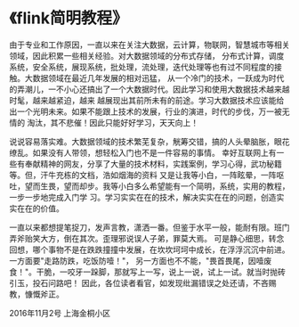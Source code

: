 # 《flink简明教程》
>
由于专业和工作原因，一直以来在关注大数据，云计算，物联网，智慧城市等相关领域，因此积累一些相关经验。对大数据领域的分布式存储，
分布式计算，调度系统，安全系统，展现系统，批处理，流处理，迭代处理等也有过不同程度的接触。大数据领域在最近几年发展的相对迅猛，
从一个冷门的技术，一跃成为时代的弄潮儿，一不小心还搞出了一个大数据时代。因此学习和使用大数据技术越来越时髦，越来越紧迫，越来
越展现出其前所未有的前途。学习大数据技术应该能给出一个光明未来。如果不能跟上技术的发展，行业的演进，时代的步伐，万一被无情的
淘汰，其不悲催！因此只能好好学习，天天向上！
>
说说容易落实难。大数据领域的技术繁芜复杂，觥筹交错，搞的人头晕脑胀，眼花缭乱。如果没有人带领，想轻松入门也不是一件容易的事情。
幸好互联网上有一些有奉献精神的网友，分享了大量的技术材料，实践案例，学习心得，武功秘籍等。但，汗牛充栋的文档，浩如烟海的资料
又是让我等小白，一阵眩晕，一阵呕吐，望而生畏，望而却步。我等小白多么希望能有一个简明，系统，实用的教程，一步一步地完成入门学
习。学习实实在在的技术，解决实实在在的问题，创造实实在在的价值。
>
一直以来都想提笔捉刀，发声言教，潇洒一番。但鉴于水平一般，能耐有限。班门弄斧贻笑大方，倒在其次。歪理邪说误人子弟，罪莫大焉。
可是静心细思，转念回想，哪个事物不是在跌跌撞撞中发展，在坎坎坷坷中成长，在浮浮沉沉中前进。一方面要"走路防跌，吃饭防噎！"，
另一方面也不不能，"畏首畏尾，因噎废食！"。干脆，一咬牙一跺脚，那就写上一写，说上一说，试上一试。就当时抛砖引玉，投石问路吧！
因此，各位读者看官，如发现纰漏错误之处还请，不吝赐教，慷慨斧正。


2016年11月2号
上海金桐小区
